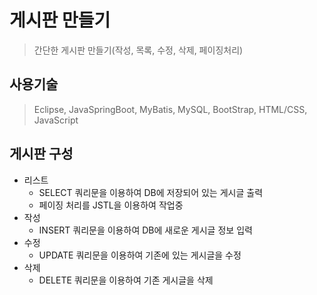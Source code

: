 
# 게시판 만들기
> 간단한 게시판 만들기(작성, 목록, 수정, 삭제, 페이징처리)

## 사용기술
> Eclipse, JavaSpringBoot, MyBatis, MySQL, BootStrap, HTML/CSS, JavaScript

## 게시판 구성
- 리스트
  - SELECT 쿼리문을 이용하여 DB에 저장되어 있는 게시글 출력
  - 페이징 처리를 JSTL을 이용하여 작업중
- 작성
  - INSERT 쿼리문을 이용하여 DB에 새로운 게시글 정보 입력
- 수정
  - UPDATE 쿼리문을 이용하여 기존에 있는 게시글을 수정
- 삭제 
  - DELETE 쿼리문을 이용하여 기존 게시글을 삭제
